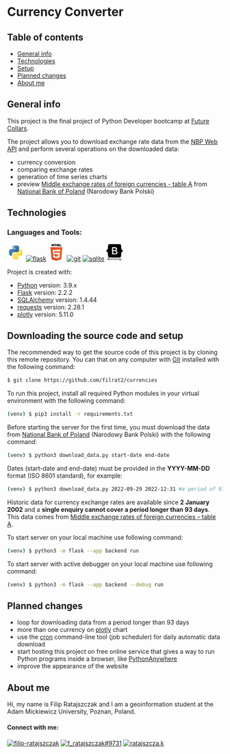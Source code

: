 # Currency Converter

## Table of contents
* [General info](#general-info)
* [Technologies](#technologies)
* [Setup](#downloading-the-source-code-and-setup)
* [Planned changes](#planned-changes)
* [About me](#about-me)

## General info
This project is the final project of Python Developer bootcamp at [Future Collars](https://futurecollars.com/).

The project allows you to download exchange rate data from the [NBP Web API](http://api.nbp.pl/en.html) and perform several operations on the downloaded data:
- currency conversion
- comparing exchange rates
- generation of time series charts
- preview [Middle exchange rates of foreign currencies - table A](https://www.nbp.pl/homen.aspx?f=/kursy/ratesa.html) from  [National Bank of Poland](https://www.nbp.pl/)  (Narodowy Bank Polski)
	
## Technologies
<h3 align="left">Languages and Tools:</h3>
<p align="left"><a href="https://www.python.org" target="_blank" rel="noreferrer"> <img src="https://raw.githubusercontent.com/devicons/devicon/master/icons/python/python-original.svg" alt="python" width="40" height="40"/></a> <a href="https://flask.palletsprojects.com/" target="_blank" rel="noreferrer"> <img src="https://www.vectorlogo.zone/logos/pocoo_flask/pocoo_flask-icon.svg" alt="flask" width="40" height="40"/></a> <a href="https://www.w3.org/html/" target="_blank" rel="noreferrer"> <img src="https://raw.githubusercontent.com/devicons/devicon/master/icons/html5/html5-original-wordmark.svg" alt="html5" width="40" height="40"/></a> <a href="https://git-scm.com/" target="_blank" rel="noreferrer"> <img src="https://www.vectorlogo.zone/logos/git-scm/git-scm-icon.svg" alt="git" width="40" height="40"/></a> <a href="https://www.sqlite.org/" target="_blank" rel="noreferrer"> <img src="https://www.vectorlogo.zone/logos/sqlite/sqlite-icon.svg" alt="sqlite" width="40" height="40"/></a> <a href="https://getbootstrap.com" target="_blank" rel="noreferrer"> <img src="https://raw.githubusercontent.com/devicons/devicon/master/icons/bootstrap/bootstrap-plain-wordmark.svg" alt="bootstrap" width="40" height="40"/></a></p>

Project is created with:
* [Python](https://www.python.org/) version: 3.9.x
* [Flask](https://flask.palletsprojects.com/en/2.2.x/) version: 2.2.2
* [SQLAlchemy](https://www.sqlalchemy.org/) version: 1.4.44
* [requests](https://requests.readthedocs.io/) version: 2.28.1
* [plotly](https://plotly.com/) version: 5.11.0

	
## Downloading the source code and setup

The recommended way to get the source code of this project is by cloning this remote repository. You can that on any computer with [Git](https://github.com/git-guides/install-git)  installed with the following command:
``` bash
$ git clone https://github.com/filrat2/currencies
```

To run this project, install all required Python modules in your virtual environment with the following command:
``` bash
(venv) $ pip3 install -r requirements.txt
```

Before starting the server for the first time, you must download the data from [National Bank of Poland](https://www.nbp.pl/)  (Narodowy Bank Polski) with the following command:
``` bash
(venv) $ python3 download_data.py start-date end-date
```
Dates (start-date and end-date) must be provided in the **YYYY-MM-DD** format  (ISO 8601 standard), for example:

``` bash
(venv) $ python3 download_data.py 2022-09-29 2022-12-31 #a period of 93 days
```

Historic data for currency exchange rates are available since **2 January 2002** and a **single enquiry cannot cover a period longer than 93 days**. This data comes from [Middle exchange rates of foreign currencies – table A](https://www.nbp.pl/homen.aspx?f=/kursy/ratesa.html). 

To start server on your local machine use following command: 
``` bash
(venv) $ python3 -m flask --app backend run
```

To start server with active debugger on your local machine use following command: 
``` bash
(venv) $ python3 -m flask --app backend --debug run
```
## Planned changes
* loop for downloading data from a period longer than 93 days
* more than one currency on [plotly](https://plotly.com/) chart
* use the [cron](https://crontab.guru/) command-line tool (job scheduler) for daily automatic data download 
* start hosting this project on free online service that gives a way to run Python programs inside a browser, like [PythonAnywhere](https://www.pythonanywhere.com/)
* improve the appearance of the website

## About me

Hi, my name is Filip Ratajszczak and I am a geoinformation student at the Adam Mickiewicz University, Poznan, Poland.
<h4 align="left">Connect with me:</h4>  
<p align="left">  
<a href="https://linkedin.com/in/filip-ratajszczak" target="blank"><img align="center" src="https://raw.githubusercontent.com/rahuldkjain/github-profile-readme-generator/master/src/images/icons/Social/linked-in-alt.svg" alt="filip-ratajszczak" height="30" width="40" /></a> <a href="https://discord.gg/f_ratajszczak#9731" target="blank"><img align="center" src="https://raw.githubusercontent.com/rahuldkjain/github-profile-readme-generator/master/src/images/icons/Social/discord.svg" alt="f_ratajszczak#9731" height="30" width="40" /></a> <a href="https://instagram.com/ratajszcza.k" target="blank"><img align="center" src="https://raw.githubusercontent.com/rahuldkjain/github-profile-readme-generator/master/src/images/icons/Social/instagram.svg" alt="ratajszcza.k" height="30" width="40" /></a>  

</p>